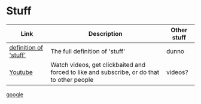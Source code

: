 # Stuff
Link|Description|Other stuff
-|-|-
[definition of 'stuff'](https://www.dictionary.com/browse/stuff)|The full definition of 'stuff'|dunno
[Youtube](youtube.com)|Watch videos, get clickbaited and forced to like and subscribe, or do that to other people|videos?
[google](google.com)